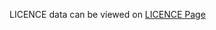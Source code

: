 LICENCE data can be viewed on [LICENCE Page](https://mittons.github.io/DoggoDisplay01/LICENCE.html)
